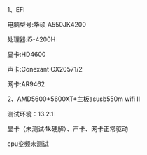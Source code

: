   
1、EFI
  
  电脑型号:华硕 A550JK4200
  
  处理器:i5-4200H
  
  显卡:HD4600
  
  声卡:Conexant CX20571/2
  
  网卡:AR9462
  
2、AMD5600+5600XT+主板asusb550m wifi II

 测试环境：13.2.1
  
 显卡（未测试4k硬解）、声卡、网卡正常驱动
 
 cpu变频未测试
